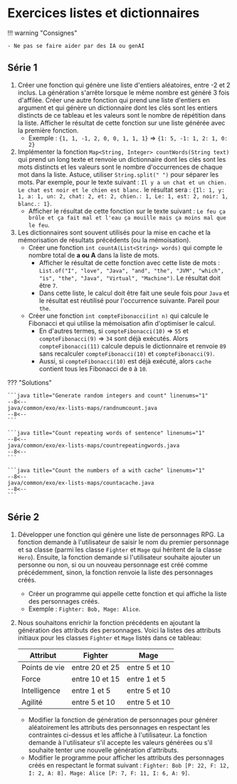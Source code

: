 # Exercices listes et dictionnaires

!!! warning "Consignes"

    - Ne pas se faire aider par des IA ou genAI

## Série 1

1. Créer une fonction qui génère une liste d'entiers aléatoires, entre -2 et 2 inclus. La génération s'arrête lorsque le même nombre est généré 3 fois d'affilée. Créer une autre fonction qui prend une liste d'entiers en argument et qui génère un dictionnaire dont les clés sont les entiers distincts de ce tableau et les valeurs sont le nombre de répétition dans la liste. Afficher le résultat de cette fonction sur une liste générée avec la première fonction.
    - Exemple : `{1, 1, -1, 2, 0, 0, 1, 1, 1}` => `{1: 5, -1: 1, 2: 1, 0: 2}`
1. Implémenter la fonction `Map<String, Integer> countWords(String text)` qui prend un long texte et renvoie un dictionnaire dont les clés sont les mots distincts et les valeurs sont le nombre d'occurrences de chaque mot dans la liste. Astuce, utiliser `String.split(" ")` pour séparer les mots. Par exemple, pour le texte suivant : `Il y a un chat et un chien. Le chat est noir et le chien est blanc.` le résultat sera : `{Il: 1, y: 1, a: 1, un: 2, chat: 2, et: 2, chien.: 1, Le: 1, est: 2, noir: 1, blanc.: 1}`.
    - Afficher le résultat de cette fonction sur le texte suivant : `Le feu ça brûle et ça fait mal et l'eau ça mouille mais ça moins mal que le feu`.
1. Les dictionnaires sont souvent utilisés pour la mise en cache et la mémorisation de résultats précédents (ou la mémoisation).
    - Créer une fonction `int countA(List<String> words)` qui compte le nombre total de **a ou A** dans la liste de mots.
        - Afficher le résultat de cette fonction avec cette liste de mots : `List.of("I", "love", "Java", "and", "the", "JVM", "which", "is", "the", "Java", "Virtual", "Machine")`. Le résultat doit être `7`.
        - Dans cette liste, le calcul doit être fait une seule fois pour `Java` et le résultat est réutilisé pour l'occurrence suivante. Pareil pour `the`.
    - Créer une fonction `int compteFibonacci(int n)` qui calcule le Fibonacci et qui utilise la mémoisation afin d'optimiser le calcul.
        - En d'autres termes, si `compteFibonacci(10)` => `55` et `compteFibonacci(9)` => `34` sont déjà exécutés. Alors `compteFibonacci(11)` calcule depuis le dictionnaire et renvoie `89` sans recalculer `compteFibonacci(10)` et `compteFibonacci(9)`.
        - Aussi, si `compteFibonacci(10)` est déjà exécuté, alors `cache` contient tous les Fibonacci de `0` à `10`.

??? "Solutions"

    ```java title="Generate random integers and count" linenums="1"
    --8<--
    java/common/exo/ex-lists-maps/randnumcount.java
    --8<--
    ```

    ```java title="Count repeating words of sentence" linenums="1"
    --8<--
    java/common/exo/ex-lists-maps/countrepeatingwords.java
    --8<--
    ```

    ```java title="Count the numbers of a with cache" linenums="1"
    --8<--
    java/common/exo/ex-lists-maps/countacache.java
    --8<--
    ```

## Série 2

1. Développer une fonction qui génère une liste de personnages RPG. La fonction demande à l'utilisateur de saisir le nom du premier personnage et sa classe (parmi les classe `Fighter` et `Mage` qui héritent de la classe `Hero`). Ensuite, la fonction demande si l'utilisateur souhaite ajouter un personne ou non, si ou un nouveau personnage est créé comme précédemment, sinon, la fonction renvoie la liste des personnages créés.
    - Créer un programme qui appelle cette fonction et qui affiche la liste des personnages créés.
    - Exemple : `Fighter: Bob, Mage: Alice`.
1. Nous souhaitons enrichir la fonction précédents en ajoutant la génération des attributs des personnages. Voici la listes des attributs initiaux pour les classes `Fighter` et `Mage` listés dans ce tableau:

    | Attribut     | Fighter        | Mage          |
    | ------------ | -------------- | ------------- |
    | Points de vie        | entre 20 et 25 | entre 5 et 10  |
    | Force        | entre 10 et 15 | entre 1 et 5  |
    | Intelligence | entre 1 et 5   | entre 5 et 10 |
    | Agilité      | entre 5 et 10  | entre 5 et 10 |

    - Modifier la fonction de génération de personnages pour générer aléatoirement les attributs des personnages en respectant les contraintes ci-dessus et les affiche à l'utilisateur. La fonction demande à l'utilisateur s'il accepte les valeurs générées ou s'il souhaite tenter une nouvelle génération d'attributs.
    - Modifier le programme pour afficher les attributs des personnages créés en respectant le format suivant : `Fighter: Bob [P: 22, F: 12, I: 2, A: 8]. Mage: Alice [P: 7, F: 11, I: 6, A: 9]`.
